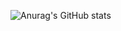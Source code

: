 ![Anurag's GitHub stats](https://github-readme-stats.vercel.app/api?username=allanindex&show_icons=true&theme=dark)
